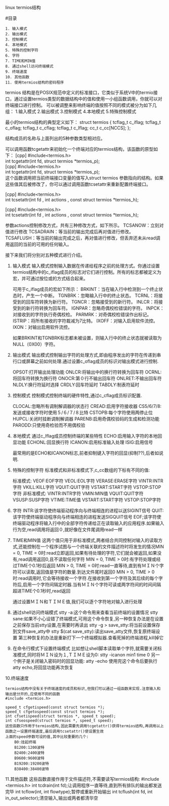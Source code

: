 linux termios结构

#目录

    1. 输入模式
    2. 输出模式
    3. 控制模式
    4. 本地模式
    5. 特殊的控制字符
    6. 字符
    7. TIME和MIN值
    8. 通过shell访问终端模式
    9. 终端速度
    10. 其他函数
    11. 使用termios结构的密码程序

 

termios 结构是在POSIX规范中定义的标准接口，它类似于系统V中的termio接口，通过设置termios类型的数据结构中的值和使用一小组函数调用，你就可以对终端接口进行控制。
可以被调整来影响终端的值按照不同的模式被分为如下几组：
1.输入模式
2.输出模式
3.控制模式
4.本地模式
5.特殊控制模式

最小的termios结构的典型定义如下：
struct termios {
           tcflag_t c_iflag;
           tcflag_t c_oflag;
           tcflag_t c_cflag;
           tcflag_t c_lflag;
           cc_t           c_cc[NCCS];
};

结构成员的名称与上面列出的5种参数类型相对应。

可以调用函数tcgetattr来初始化一个终端对应的termios结构，该函数的原型如下：
[cpp]
    #include<termios.h>  
    int tcgetattr(int fd, struct termios *termios_p);  
[cpp] 
    #include<termios.h>  
    int tcgetattr(int fd, struct termios *termios_p);  
这个函数调用把当前终端接口变量的值写入struct termios 参数指向的结构。如果这些值其后被修改了，你可以通过调用函数tcsetattr来重新配置终端接口。

[cpp]
    #include<termios.h>  
    int tcsetattr(int fd , int actions , const struct termios *termios_h);  

[cpp]
    #include<termios.h>  
    int tcsetattr(int fd , int actions , const struct termios *termios_h);  

参数actions控制修改方式，共有三种修改方式，如下所示。
    TCSANOW：立刻对值进行修改
    TCSADRAIN：等当前的输出完成后再对值进行修改。
    TCSAFLUSH：等当前的输出完成之后，再对值进行修改，但丢弃还未从read调用返回的当前的可用的任何输入。


接下来我们将分别对五种模式进行介绍。
1. 输入模式
    输入模式控制输入数据在传递给程序之前的处理方式。你通过设置termios结构中的c_iflag成员的标志对它们进行控制。所有的标志都被定义为宏，并可通过按位或的方式结合起来。

    可用于c_iflag成员的宏如下所示：
    BRKINT：当在输入行中检测到一个终止状态时，产生一个中断。
    TGNBRK：忽略输入行中的终止状态。
    TCRNL：将接受到的回车符转换为新行符。
    TGNCR：忽略接受到的新行符。
    INLCR：将接受到的新行符转换为回车符。
    IGNPAR：忽略奇偶校检错误的字符。
    INPCK：对接收到的字符执行奇偶校检。
    PARMRK：对奇偶校检错误作出标记。
    ISTRIP：将所有接收的字符裁减为7比特。
    IXOFF：对输入启用软件流控。
    IXON：对输出启用软件流控。

    如果BRKINT和TGNBRK标志都未被设置，则输入行中的终止状态就被读取为NULL（0X00）字符。
2. 输出模式
    输出模式控制输出字符的处理方式,即由程序发出的字符在传递到串行口或屏幕之前如何处理.通过设置c_oflag成员的标识对输出模式进行控制.

    OPSOT:打开输出处理功能
    ONLCR:将输出中的换行符转换为回车符
    OCRNL:将回车符转换为换行符
    ONOCR:第０行不输出回车符
    ONLRET:不输出回车符
    NLDLY:换行符延时选择
    CRDLY:回车符延时
    TABDLY:制表符延时
 
3. 控制模式
    控制模式控制终端的硬件特性,通过c_cflag成员标识配置.

    CLOCAL:忽略所有调制解调器的状态行
    CREAD:启用字符接收器
    CS5/6/7/8:发送或接收字符时使用５/６/７/８比特
    CSTOPB:每个字符使用两停止位
    HUPCL:关闭时挂断调制解调器
    PARENB:启用奇偶校验码的生成和检测功能
    PARODD:只使用奇检验而不用偶校验

4. 本地模式
    通过c_lflag成员控制终端的某些特性
    ECHO:启用输入字符的本地回显功能
    ECHONL:回显换行符
    ICANON:启用标准输入处理
    ISIG:启用信号

    最常用的是ECHO和ICANON标志,前者抑制键入字符的回显(抑制??),后者如说明.
5. 特殊的控制字符
    标准模式和非标准模式下,c_cc数组的下标有不同的值:

    标准模式:
        VEOF:EOF字符
        VEOL:EOL字符
        VERASE:ERASE字符
        VINTR:INTR字符
        VKILL:KILL字符
        VQUIT:QUIT字符
        VSTART:START字符 
        VSTOP:STOP字符
    非标准模式:
        VINTR:INTR字符
        VMIN:MIN值
        VQUIT:QUIT字符
        VSUSP:SUSP字符
        VTIME:TIME值
        VSTART:START字符 
        VSTOP:STOP字符

6. 字符
    INTR:该字符使终端驱动程序向与终端相连的进程以送SIGINT信号
    QUIT:该字符使终端驱动程序向与终端相连的进程发送SIGQUIT信号
    EOF;该字符使终端驱动程序将输入行中的全部字符传递给正在读取输入的应用程序.如果输入行为空,read调用将返回０,就好像在文件尾调用read一样

7. TIME和MIN值
    这两个值只用于非标准模式,两者结合共同控制对输入的读取方式,还能控制在一个程序试图与一个终端关联的文件描述符时将发生的情况MIN = 0,
    TIME = 0时:read立即返回,如果有待处理的字符,它们就会被返回,如果没有,read调用返回0,且不读取任何字符
    MIN = 0, TIME > 0时:有字符处理或经过TIME个0.1秒后返回
    MIN > 0, TIME = 0时:read一直等待,直到有ＭＩＮ个字符可以读取,返回值是字符的数量.到达文件尾时返回0
    MIN > 0, TIME > 0时:read调用时,它会等待接收一个字符.在接收到第一个字符及其后续的每个字符后,启用一个字符间隔定时器.当有ＭＩＮ个字符可读或两字符间的时间间隔超进TIME个0.1秒时,read返回

    通过设置ＭＩＮ和ＴＩＭＥ值,我们可以逐个字符地对输入进行处理

8. 通过shell访问终端模式
    stty -a:这个命令用来查看当前终端的设置情况
    stty sane:如果不小心设错了终端模式,可用这个命令恢复,另一种恢复办法是在设置之前保存当前stty设置,在需要时再读出
    stty -g > save_stty:将当前设置保存到文件save_atty中
    stty $(cat save_stty):读出save_atty文件,恢复原终端设置
    第三种恢复的办法是重新打下一个终端模拟器.查看死掉的终端进程,kill掉它

9. 在命令行模式下设置终端模式
    比如想让shell脚本读取单个字符,就需要关闭标准模式,同时将ＭＩＮ设为１,ＴＩＭＥ设为0:
    stty -icanon min1 time 0
    另一个例子是关闭输入密码时的回显功能:
    atty -echo
    使用完这个命令后要执行atty echo,将回显功能再次恢复

10.终端速度

    termios结构中没有关于终端速度的成员和标识,但我们可以通过一组函数来实现.注意输入和输出是分开的,应使用不同的函数
    #include <termios.h>

    speed_t cfgetispeed(const struct termios *);
    speed_t cfgetospeed(const struct termios *);
    int cfsetispeed(struct termios *, speed_t speed);
    int cfseospeed(struct termios *, speed_t speed);
    这些函数只作用于termios结构,因此需要先调用tcgetattr()获得termios结构,再调用以上函数之一设置终端速度,最后调用tcsetattr()使设置生效
    上面的speed参数可设的值,其中比较重要的几个:
        B0:挂起终端
        B1200:1200波特
        B2400:2400波特
        B9600:9600波特
        B19200:19200波特
        B38400:38400波特
11.其他函数
    这些函数直接作用于文件描述符,不需要读写termios结构:
    #include <termios.h>
    int tcdrain(int fd);让调用程序一直等待,直到所有排队的输出都发送完毕
    int tcflow(int, int flowtype);暂停或重新开始输出
    int tcflush(int fd, int in_out_selector);清空输入,输出或两者都清华空
